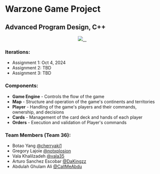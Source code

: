 # Warzone Game Project
## Advanced Program Design, C++

<p align="center">
  <a aria-label="Github" href="#">
    <img src="https://img.shields.io/badge/GitHub-100000?style=for-the-badge&logo=github&logoColor=white">
  </a>
  <a aria-label="Postgres" href="#">
    <img alt="" src="https://img.shields.io/badge/c++-%2300599C.svg?style=for-the-badge&logo=c%2B%2B&logoColor=white">
  </a>
  <a aria-label="Elastic Search" href="#">
    <img alt="" src="https://img.shields.io/badge/CLion-black?style=for-the-badge&logo=clion&logoColor=white">
  </a>
      <a aria-label="markdown" href="#">
    <img alt="" src="https://img.shields.io/badge/CMake-%23008FBA.svg?style=for-the-badge&logo=cmake&logoColor=white">
  </a>
</p>

### Iterations:
* Assignment 1: Oct 4, 2024
* Assignment 2: TBD
* Assignment 3: TBD

### Components:
* **Game Engine** - Controls the flow of the game
* **Map** - Structure and operation of the game's continents and territories
* **Player** - Handling of the game's players and their commands, ownership, and decisions
* **Cards** - Management of the card deck and hands of each player
* **Orders** - Execution and validation of Player's commands

### Team Members (Team 36):
- Botao Yang [@cherryaki1](https://github.com//cherryaki)
- Gregory Lajoie [@notxplosion](https://github.com//notxplosion)
- Vala Khalilzadeh [@vala35](https://github.com//vala35)
- Arturo Sanchez Escobar [@DaKingzz](https://github.com//DaKingzz)
- Abdulah Ghulam Ali [@CallMeAbdu](https://github.com//CallMeAbdu)


